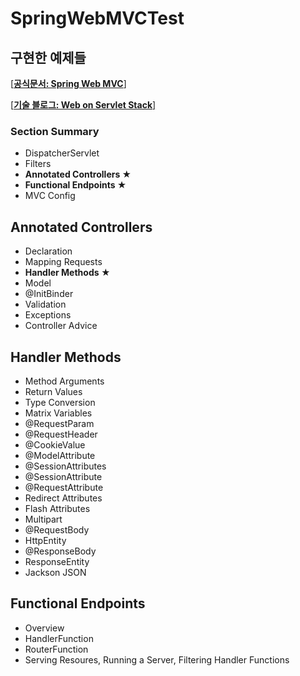 # SpringWebMVCTest
## 구현한 예제들
[[<B>공식문서: Spring Web MVC</B>]](https://docs.spring.io/spring-framework/reference/web/webmvc.html)

[[<B>기술 블로그: Web on Servlet Stack</B>]](https://blank001.tistory.com/category/Web%20on%20Servlet%20Stack)

### Section Summary
* DispatcherServlet
* Filters
* <B>Annotated Controllers ★</B>
* <B>Functional Endpoints ★</B>
* MVC Config

## Annotated Controllers
* Declaration
* Mapping Requests
* <B>Handler Methods ★</B>
* Model
* @InitBinder
* Validation
* Exceptions
* Controller Advice

## Handler Methods
* Method Arguments
* Return Values
* Type Conversion
* Matrix Variables
* @RequestParam
* @RequestHeader
* @CookieValue
* @ModelAttribute
* @SessionAttributes
* @SessionAttribute
* @RequestAttribute
* Redirect Attributes
* Flash Attributes
* Multipart
* @RequestBody
* HttpEntity
* @ResponseBody
* ResponseEntity
* Jackson JSON

## Functional Endpoints
* Overview
* HandlerFunction
* RouterFunction
* Serving Resoures, Running a Server, Filtering Handler Functions
